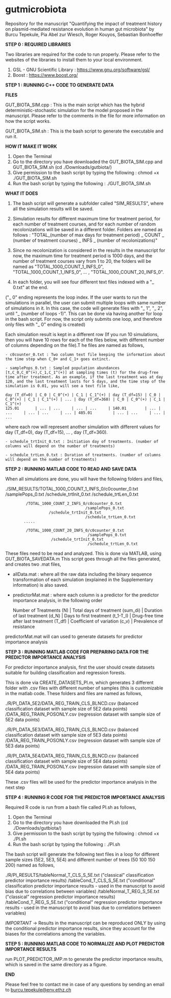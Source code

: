 # gutmicrobiota
Repository for the manuscript "Quantifying the impact of treatment history on plasmid-mediated resistance evolution in human gut microbiota" by Burcu Tepekule, Pia Abel zur Wiesch, Roger Kouyos, Sebastian Bonhoeffer

**STEP 0 : REQUIRED LIBRARIES**

Two libraries are required for the code to run properly. Please refer to the websites of the libraries to install them to your local environment.

1) GSL - GNU Scientific Library : https://www.gnu.org/software/gsl/
2) Boost : https://www.boost.org/

**STEP 1 : RUNNING C++ CODE TO GENERATE DATA**

**FILES**

GUT_BIOTA_SIM.cpp : This is the main script which has the hybrid deterministic-stochastic simulation for the model proposed in the manuscript. Please refer to the comments in the file for more information on how the script works.


GUT_BIOTA_SIM.sh : This is the bash script to generate the executable and run it.

**HOW IT MAKE IT WORK**

1) Open the Terminal
2) Go to the directory you have downloaded the GUT_BIOTA_SIM.cpp and GUT_BIOTA_SIM.sh (cd ./Downloads/gutbiota/)
3) Give permission to the bash script by typing the following : chmod +x ./GUT_BIOTA_SIM.sh
4) Run the bash script by typing the following : ./GUT_BIOTA_SIM.sh

**WHAT IT DOES**

1) The bash script will generate a subfolder called "SIM_RESULTS", where all the simulation results will be saved.

2) Simulation results for different maximum time for treatment period, for each number of treatment courses, and for each number of random recolonizations will be saved in a different folder. Folders are named as follows : "TOTAL_(number of max days for treatment period) _ COUNT _ (number of treatment courses) _ INFS _ (number of recolonizations)"

3) Since no recolonization is considered in the results in the manuscript for now, the maximum time for treatment period is 1000 days, and the number of treatment courses vary from 1 to 20, the folders will be named as "TOTAL_1000_COUNT_1_INFS_0", "TOTAL_1000_COUNT_1_INFS_0", ... , "TOTAL_1000_COUNT_20_INFS_0".

4) In each folder, you will see four different text files indexed with a "_ 0.txt" at the end. 

("_ 0" ending represents the loop index. If the user wants to run the simulations in parallel, the user can submit multiple loops with same number of simulations in it. In this case, the code will generate files with "_ 1", "_ 2", until "_ (number of loops -1)". This can be done via having another for loop in the bash script. For now, the script only submits one loop, and therefore only files with "_ 0" ending is created)  

Each simulation result is kept in a different row (If you run 10 simulations, then you will have 10 rows for each of the files below, with different number of columns depending on the file).T he files are named as follows,

	- c0counter_0.txt : Two column text file keeping the information about the time step when C_0+ and C_1+ goes extinct. 

	- samplePops_0.txt : Sampled population abundances  [t,C_0,C_0^(+),C_1,C_1^(+)] at sampling times (t) for the drug-free time after treatment. As an example, if the last treatment was at day 120, and the last treatment lasts for 5 days, and the time step of the simulation is 0.01, you will see a text file like,

	day (T_df=0) | C_0 | C_0^(+) | C_1 | C_1^(+) | day (T_df=15) | C_0 | C_0^(+) | C_1 | C_1^(+) | ... | day (T_df=360) | C_0 | C_0^(+) | C_1 | C_1^(+)
	125.01       | ... | ...     | ... | ...     | 140.01        | ... | ...     | ... | ...     | ... | 485.01         | ... | ...     | ... | ...     
	
where each row will represent another simulation with different values for day (T_df=0), day (T_df=15), ... , day (T_df=360).

	- schedule_trtInit_0.txt : Initiation day of treatments. (number of columns will depend on the number of treatments)

	- schedule_trtLen_0.txt : Duration of treatments. (number of columns will depend on the number of treatments)


**STEP 2 : RUNNING MATLAB CODE TO READ AND SAVE DATA**

When all simulations are done, you will have the following folders and files,

./SIM_RESULTS/TOTAL_1000_COUNT_1_INFS_0/c0counter_0.txt
                                       /samplePops_0.txt
				       /schedule_trtInit_0.txt
                                       /schedule_trtLen_0.txt

             /TOTAL_1000_COUNT_2_INFS_0/c0counter_0.txt
                                       /samplePops_0.txt
				       /schedule_trtInit_0.txt
                                       /schedule_trtLen_0.txt
			.....

             /TOTAL_1000_COUNT_20_INFS_0/c0counter_0.txt
                                        /samplePops_0.txt
				        /schedule_trtInit_0.txt
                                        /schedule_trtLen_0.txt


These files need to be read and analyzed. This is done via MATLAB, using GUT_BIOTA_SAVEDATA.m This script goes through all the files generated, and creates two .mat files, 

- allData.mat : where all the raw data including the binary sequence transformation of each simulation (explained in the Supplementary information) is also saved.

- predictorMat.mat : where each column is a predictor for the predictor importance analysis, in the following order

	Number of Treatments (N) | Total days of treatment (sum_di) | Duration of last treatment (d_N) | Days to first treatment (t_1-T_I) | Drug-free time after last treatment (T_df) | Coefficient of variation (c_v) | Prevalence of resistance 

predictorMat.mat will can used to generate datasets for predictor importance analysis

**STEP 3 : RUNNING MATLAB CODE FOR PREPARING DATA FOR THE PREDICTOR IMPORTANCE ANALYSIS**

For predictor importance analysis, first the user should create datasets suitable for building classification and regression forests. 

This is done via CREATE_DATASETS_PI.m, which generates 3 different folder with .csv files with different number of samples (this is customizable in the matlab code. These folders and files are named as follows,


./R/PI_DATA_5E2/DATA_REG_TRAIN_CLS_BLNCD.csv (balanced classification dataset with sample size of 5E2 data points)
		     /DATA_REG_TRAIN_POSONLY.csv   (regression dataset with sample size of 5E2 data points)

./R/PI_DATA_5E3/DATA_REG_TRAIN_CLS_BLNCD.csv (balanced classification dataset with sample size of 5E3 data points)
		     /DATA_REG_TRAIN_POSONLY.csv   (regression dataset with sample size of 5E3 data points)

./R/PI_DATA_5E4/DATA_REG_TRAIN_CLS_BLNCD.csv (balanced classification dataset with sample size of 5E4 data points)
		     /DATA_REG_TRAIN_POSONLY.csv   (regression dataset with sample size of 5E4 data points)


These .csv files will be used for the predictor importance analysis in the next step

**STEP 4 : RUNNING R CODE FOR THE PREDICTOR IMPORTANCE ANALYSIS**

Required R code is run from a bash file called PI.sh as follows, 

1) Open the Terminal
2) Go to the directory you have downloaded the PI.sh (cd ./Downloads/gutbiota/)
3) Give permission to the bash script by typing the following : chmod +x ./PI.sh
4) Run the bash script by typing the following : ./PI.sh

The bash script will generate the following text files in a loop for different sample sizes (5E2, 5E3, 5E4) and different number of trees (50 100 150 200) named as follows, 


./R/PI_RESULTS/tableNormal_T<number of trees>_CLS_S_5E<power of sample size>.txt ("classical" classification predictor importance results)
              /tableCond_T<number of trees>_CLS_S_5E<power of sample size>.txt   ("conditional" classification predictor importance results - used in the manuscript to avoid bias due to correlations between variables)
              /tableNormal_T<number of trees>_REG_S_5E<power of sample size>.txt ("classical" regression predictor importance results)
              /tableCond_T<number of trees>_REG_S_5E<power of sample size>.txt   ("conditional" regression predictor importance results - used in the manuscript to avoid bias due to correlations between variables)

*IMPORTANT* -> Results in the manuscript can be reproduced ONLY by using the conditional predictor importance results, since they account for the biases for the correlations among the variables.

**STEP 5 : RUNNING MATLAB CODE TO NORMALIZE AND PLOT PREDICTOR IMPORTANCE RESULTS**

run PLOT_PREDICTOR_IMP.m to generate the predictor importance results, which is saved in the same directory as a figure.


**END**

Please feel free to contact me in case of any questions by sending an email to burcu.tepekule@env.ethz.ch



